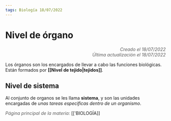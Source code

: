 ```yaml
---
tags: Biología 18/07/2022
---
```


# Nivel de órgano
<div style="text-align: right; opacity: 0.7; font-style: italic;">Creado el 18/07/2022</div>
<div style="text-align: right; opacity: 0.7; font-style: italic;">Última actualización el 18/07/2022</div>

Los órganos son los encargados de llevar a cabo las funciones biológicas. Están formados por **[[Nivel de tejido|tejidos]]**.

## Nivel de sistema

Al conjunto de organos se les llama **sistema**, y son las unidades encargadas de *unas tareas específicas dentro de un organismo*.

<span style="opacity: 0.7; font-style: italic;">Página principal de la materia:</span> [['BIOLOGÍA]]